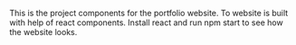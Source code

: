 This is the project components for the portfolio website.
To website is built with help of react components.
Install react and run npm start to see how the website looks.
